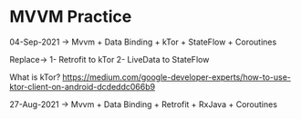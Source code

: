 # MVVM Practice



04-Sep-2021 ->
Mvvm + Data Binding + kTor + StateFlow + Coroutines

Replace-> 
1- Retrofit to kTor
2- LiveData to StateFlow 

What is kTor?
https://medium.com/google-developer-experts/how-to-use-ktor-client-on-android-dcdeddc066b9

27-Aug-2021 ->
Mvvm + Data Binding + Retrofit + RxJava + Coroutines



